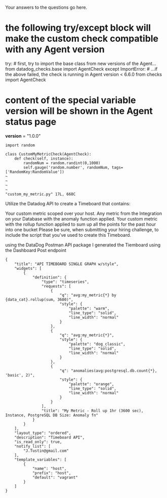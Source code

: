Your answers to the questions go here.

<!-- python script to send random number 0-1000 -->

# the following try/except block will make the custom check compatible with any Agent version

try: # first, try to import the base class from new versions of the Agent...
from datadog_checks.base import AgentCheck
except ImportError: # ...if the above failed, the check is running in Agent version < 6.6.0
from checks import AgentCheck

# content of the special variable **version** will be shown in the Agent status page

**version** = "1.0.0"

```
import random

class CustomMyMetricCheck(AgentCheck):
    def check(self, instance):
        randomNum = random.randint(0,1000)
        self.gauge('random.number', randomNum, tags=['RandomKey:RandomValue'])
~
~
~
~
"custom_my_metric.py" 17L, 668C

```

Utilize the Datadog API to create a Timeboard that contains:

Your custom metric scoped over your host.
Any metric from the Integration on your Database with the anomaly function applied.
Your custom metric with the rollup function applied to sum up all the points for the past hour into one bucket
Please be sure, when submitting your hiring challenge, to include the script that you've used to create this Timeboard.

using the DataDog Postman API package I generated the Tiemboard using the Dashboard Post endpoint

```
{
    "title": "API TIMEBOARD SINGLE GRAPH w/style",
    "widgets": [
        {
            "definition": {
                "type": "timeseries",
                "requests": [
                    {
                        "q": "avg:my_metric{*} by {data_cat}.rollup(sum, 3600)",
                        "style": {
                            "palette": "warm",
                            "line_type": "solid",
                            "line_width": "normal"
                        }
                    },
                    {
                        "q": "avg:my_metric{*}",
                        "style": {
                            "palette": "dog_classic",
                            "line_type": "solid",
                            "line_width": "normal"
                        }
                    },
                    {
                        "q": "anomalies(avg:postgresql.db.count{*}, 'basic', 2)",
                        "style": {
                            "palette": "orange",
                            "line_type": "solid",
                            "line_width": "normal"
                        }
                    }
                ],
                "title": "My Metric - Roll up 1hr (3600 sec), Instance, PostgreSQL DB Size: Anomaly fn"
            }
        }
    ],
    "layout_type": "ordered",
    "description": "Timeboard API",
    "is_read_only": true,
    "notify_list": [
        "J.Tustin@gmail.com"
    ],
    "template_variables": [
        {
            "name": "host",
            "prefix": "host",
            "default": "vagrant"
        }
    ]
}
```
